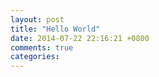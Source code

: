```yaml
---
layout: post
title: "Hello World"
date: 2014-07-22 22:16:21 +0800
comments: true
categories: 
---
```

